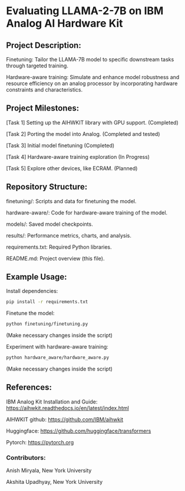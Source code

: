# Evaluating LLAMA-2-7B on IBM Analog AI Hardware Kit

## Project Description:

Finetuning: Tailor the LLAMA-7B model to specific downstream tasks through targeted training.

Hardware-aware training: Simulate and enhance model robustness and resource efficiency on an analog processor by incorporating hardware constraints and characteristics.

## Project Milestones:

[Task 1] Setting up the AIHWKIT library with GPU support. (Completed)

[Task 2] Porting the model into Analog. (Completed and tested)

[Task 3] Initial model finetuning (Completed)

[Task 4] Hardware-aware training exploration (In Progress)

[Task 5] Explore other devices, like ECRAM. (Planned)

## Repository Structure:

finetuning/: Scripts and data for finetuning the model.

hardware-aware/: Code for hardware-aware training of the model.

models/: Saved model checkpoints.

results/: Performance metrics, charts, and analysis.

requirements.txt: Required Python libraries.

README.md: Project overview (this file).

## Example Usage:

Install dependencies:
```bash 
pip install -r requirements.txt
```

Finetune the model: 
```bash
python finetuning/finetuning.py 
```
(Make necessary changes inside the script)

Experiment with hardware-aware training: 
```bash 
python hardware_aware/hardware_aware.py
```
(Make necessary changes inside the script)

## References:

IBM Analog Kit Installation and Guide: https://aihwkit.readthedocs.io/en/latest/index.html

AIHWKIT github: https://github.com/IBM/aihwkit

Huggingface: https://github.com/huggingface/transformers

Pytorch: https://pytorch.org

### Contributors:

Anish Miryala, New York University

Akshita Upadhyay, New York University
